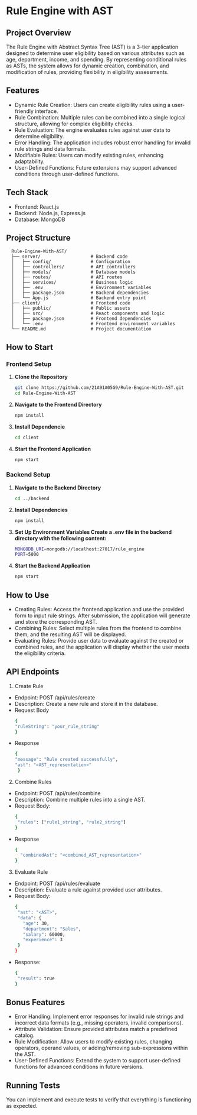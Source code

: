 # Rule Engine with AST

## Project Overview
The Rule Engine with Abstract Syntax Tree (AST) is a 3-tier application designed to determine user eligibility based on various attributes such as age, department, income, and spending. By representing conditional rules as ASTs, the system allows for dynamic creation, combination, and modification of rules, providing flexibility in eligibility assessments.

## Features
- Dynamic Rule Creation: Users can create eligibility rules using a user-friendly interface.
- Rule Combination: Multiple rules can be combined into a single logical structure, allowing for complex eligibility checks.
- Rule Evaluation: The engine evaluates rules against user data to determine eligibility.
- Error Handling: The application includes robust error handling for invalid rule strings and data formats.
- Modifiable Rules: Users can modify existing rules, enhancing adaptability.
- User-Defined Functions: Future extensions may support advanced conditions through user-defined functions.

## Tech Stack
- Frontend: React.js
- Backend: Node.js, Express.js
- Database: MongoDB

## Project Structure
      Rule-Engine-With-AST/
      ├── server/                   # Backend code
      │   ├── config/               # Configuration
      │   ├── controllers/          # API controllers
      │   ├── models/               # Database models
      │   ├── routes/               # API routes
      │   ├── services/             # Business logic
      │   ├── .env                  # Environment variables
      │   ├── package.json          # Backend dependencies
      │   └── App.js                # Backend entry point
      ├── client/                   # Frontend code
      │   ├── public/               # Public assets
      │   ├── src/                  # React components and logic
      │   ├── package.json          # Frontend dependencies
      │   └── .env                  # Frontend environment variables
      └── README.md                 # Project documentation
   
   


## How to Start

### Frontend Setup
1. **Clone the Repository**
   ```bash
   git clone https://github.com/21A91A05G9/Rule-Engine-With-AST.git
   cd Rule-Engine-With-AST

2. **Navigate to the Frontend Directory**
   ```bash
   npm install

3. **Install Dependencie**
   ```bash
   cd client

3. **Start the Frontend Application**
   ```bash
   npm start

### Backend Setup
1. **Navigate to the Backend Directory**
   ```bash
   cd ../backend

2. **Install Dependencies**
   ```bash
   npm install

4. **Set Up Environment Variables Create a .env file in the backend directory with the following content:**
    ```bash
    MONGODB_URI=mongodb://localhost:27017/rule_engine
   PORT=5000


5. **Start the Backend Application**
   ```bash
   npm start


## How to Use
- Creating Rules: Access the frontend application and use the provided form to input rule strings. After submission, the application will generate and store the corresponding AST.
- Combining Rules: Select multiple rules from the frontend to combine them, and the resulting AST will be displayed.
- Evaluating Rules: Provide user data to evaluate against the created or combined rules, and the application will display whether the user meets the eligibility criteria.

## API Endpoints
1. Create Rule
- Endpoint: POST /api/rules/create
- Description: Create a new rule and store it in the database.
- Request Body
  ```bash
  {
  "ruleString": "your_rule_string"
  }
- Response
  ```bash
  {
  "message": "Rule created successfully",
  "ast": "<AST_representation>"
   }

2. Combine Rules
- Endpoint: POST /api/rules/combine
- Description: Combine multiple rules into a single AST.
- Request Body:
  ```bash
  {
   "rules": ["rule1_string", "rule2_string"]
  }
- Response
   ```bash
   {
     "combinedAst": "<combined_AST_representation>"
   }

3. Evaluate Rule
- Endpoint: POST /api/rules/evaluate
- Description: Evaluate a rule against provided user attributes.
- Request Body:
    ```bash
   {
     "ast": "<AST>",
     "data": {
       "age": 30,
       "department": "Sales",
       "salary": 60000,
       "experience": 3
     }
   }
- Response:
    ```bash
   {
     "result": true
   }

## Bonus Features
- Error Handling: Implement error responses for invalid rule strings and incorrect data formats (e.g., missing operators, invalid comparisons).
- Attribute Validation: Ensure provided attributes match a predefined catalog.
- Rule Modification: Allow users to modify existing rules, changing operators, operand values, or adding/removing sub-expressions within the AST.
- User-Defined Functions: Extend the system to support user-defined functions for advanced conditions in future versions.

## Running Tests
You can implement and execute tests to verify that everything is functioning as expected.

